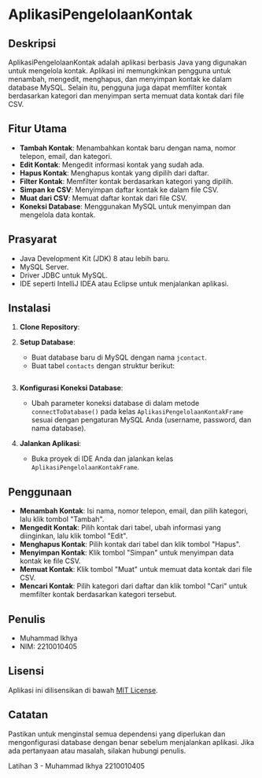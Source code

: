 # AplikasiPengelolaanKontak

## Deskripsi
AplikasiPengelolaanKontak adalah aplikasi berbasis Java yang digunakan untuk mengelola kontak. Aplikasi ini memungkinkan pengguna untuk menambah, mengedit, menghapus, dan menyimpan kontak ke dalam database MySQL. Selain itu, pengguna juga dapat memfilter kontak berdasarkan kategori dan menyimpan serta memuat data kontak dari file CSV.

## Fitur Utama
- **Tambah Kontak**: Menambahkan kontak baru dengan nama, nomor telepon, email, dan kategori.
- **Edit Kontak**: Mengedit informasi kontak yang sudah ada.
- **Hapus Kontak**: Menghapus kontak yang dipilih dari daftar.
- **Filter Kontak**: Memfilter kontak berdasarkan kategori yang dipilih.
- **Simpan ke CSV**: Menyimpan daftar kontak ke dalam file CSV.
- **Muat dari CSV**: Memuat daftar kontak dari file CSV.
- **Koneksi Database**: Menggunakan MySQL untuk menyimpan dan mengelola data kontak.

## Prasyarat
- Java Development Kit (JDK) 8 atau lebih baru.
- MySQL Server.
- Driver JDBC untuk MySQL.
- IDE seperti IntelliJ IDEA atau Eclipse untuk menjalankan aplikasi.

## Instalasi
1. **Clone Repository**:
2. **Setup Database**:
   - Buat database baru di MySQL dengan nama `jcontact`.
   - Buat tabel `contacts` dengan struktur berikut:
     ```  
3. **Konfigurasi Koneksi Database**:
   - Ubah parameter koneksi database di dalam metode `connectToDatabase()` pada kelas `AplikasiPengelolaanKontakFrame` sesuai dengan pengaturan MySQL Anda (username, password, dan nama database).

4. **Jalankan Aplikasi**:
   - Buka proyek di IDE Anda dan jalankan kelas `AplikasiPengelolaanKontakFrame`.

## Penggunaan
- **Menambah Kontak**: Isi nama, nomor telepon, email, dan pilih kategori, lalu klik tombol "Tambah".
- **Mengedit Kontak**: Pilih kontak dari tabel, ubah informasi yang diinginkan, lalu klik tombol "Edit".
- **Menghapus Kontak**: Pilih kontak dari tabel dan klik tombol "Hapus".
- **Menyimpan Kontak**: Klik tombol "Simpan" untuk menyimpan data kontak ke file CSV.
- **Memuat Kontak**: Klik tombol "Muat" untuk memuat data kontak dari file CSV.
- **Mencari Kontak**: Pilih kategori dari daftar dan klik tombol "Cari" untuk memfilter kontak berdasarkan kategori tersebut.

## Penulis
- Muhammad Ikhya
- NIM: 2210010405

## Lisensi
Aplikasi ini dilisensikan di bawah [MIT License](LICENSE).

## Catatan
Pastikan untuk menginstal semua dependensi yang diperlukan dan mengonfigurasi database dengan benar sebelum menjalankan aplikasi. Jika ada pertanyaan atau masalah, silakan hubungi penulis.


 Latihan 3 - Muhammad Ikhya 2210010405
